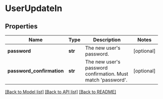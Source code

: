 # UserUpdateIn

## Properties
Name | Type | Description | Notes
------------ | ------------- | ------------- | -------------
**password** | **str** | The new user&#x27;s password. | [optional] 
**password_confirmation** | **str** | The new user&#x27;s password confirmation. Must match &#x27;password&#x27;. | [optional] 

[[Back to Model list]](../README.md#documentation-for-models) [[Back to API list]](../README.md#documentation-for-api-endpoints) [[Back to README]](../README.md)

